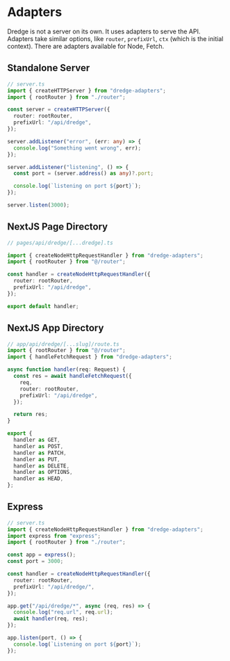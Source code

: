 # Adapters

Dredge is not a server on its own. It uses adapters to serve the API. Adapters take similar options, like `router`, `prefixUrl`, `ctx` (which is the initial context). There are adapters available for Node, Fetch.

## Standalone Server

```ts
// server.ts
import { createHTTPServer } from "dredge-adapters";
import { rootRouter } from "./router";

const server = createHTTPServer({
  router: rootRouter,
  prefixUrl: "/api/dredge",
});

server.addListener("error", (err: any) => {
  console.log("Something went wrong", err);
});

server.addListener("listening", () => {
  const port = (server.address() as any)?.port;

  console.log(`listening on port ${port}`);
});

server.listen(3000);

```

## NextJS Page Directory

```ts
// pages/api/dredge/[...dredge].ts

import { createNodeHttpRequestHandler } from "dredge-adapters";
import { rootRouter } from "@/router";

const handler = createNodeHttpRequestHandler({
  router: rootRouter,
  prefixUrl: "/api/dredge",
});

export default handler;

```

## NextJS App Directory

```ts
// app/api/dredge/[...slug]/route.ts
import { rootRouter } from "@/router";
import { handleFetchRequest } from "dredge-adapters";

async function handler(req: Request) {
  const res = await handleFetchRequest({
    req,
    router: rootRouter,
    prefixUrl: "/api/dredge",
  });

  return res;
}

export {
  handler as GET,
  handler as POST,
  handler as PATCH,
  handler as PUT,
  handler as DELETE,
  handler as OPTIONS,
  handler as HEAD,
};
```

## Express

```ts
// server.ts
import { createNodeHttpRequestHandler } from "dredge-adapters";
import express from "express";
import { rootRouter } from "./router";

const app = express();
const port = 3000;

const handler = createNodeHttpRequestHandler({
  router: rootRouter,
  prefixUrl: "/api/dredge/",
});

app.get("/api/dredge/*", async (req, res) => {
  console.log("req.url", req.url);
  await handler(req, res);
});

app.listen(port, () => {
  console.log(`Listening on port ${port}`);
});
```


